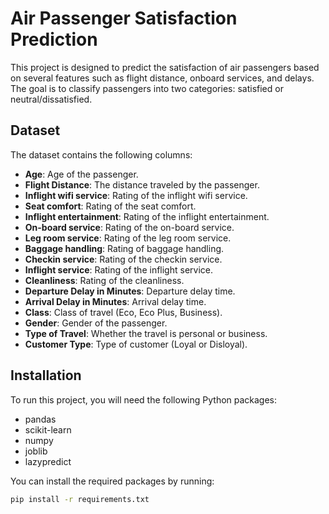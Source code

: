 # Air Passenger Satisfaction Prediction

This project is designed to predict the satisfaction of air passengers based on several features such as flight distance, onboard services, and delays. The goal is to classify passengers into two categories: satisfied or neutral/dissatisfied.

## Dataset
The dataset contains the following columns:
- **Age**: Age of the passenger.
- **Flight Distance**: The distance traveled by the passenger.
- **Inflight wifi service**: Rating of the inflight wifi service.
- **Seat comfort**: Rating of the seat comfort.
- **Inflight entertainment**: Rating of the inflight entertainment.
- **On-board service**: Rating of the on-board service.
- **Leg room service**: Rating of the leg room service.
- **Baggage handling**: Rating of baggage handling.
- **Checkin service**: Rating of the checkin service.
- **Inflight service**: Rating of the inflight service.
- **Cleanliness**: Rating of the cleanliness.
- **Departure Delay in Minutes**: Departure delay time.
- **Arrival Delay in Minutes**: Arrival delay time.
- **Class**: Class of travel (Eco, Eco Plus, Business).
- **Gender**: Gender of the passenger.
- **Type of Travel**: Whether the travel is personal or business.
- **Customer Type**: Type of customer (Loyal or Disloyal).

## Installation

To run this project, you will need the following Python packages:

- pandas
- scikit-learn
- numpy
- joblib
- lazypredict

You can install the required packages by running:

```bash
pip install -r requirements.txt
